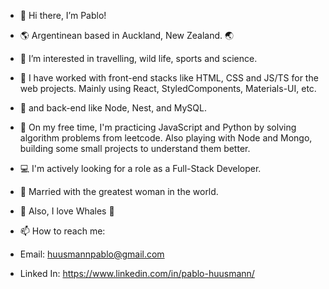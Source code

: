 - 👋 Hi there, I’m Pablo!
- 🌎 Argentinean based in Auckland, New Zealand. 🌏
- 👀 I’m interested in travelling, wild life, sports and science.
- 🌱 I have worked with front-end stacks like HTML, CSS and JS/TS for the web projects. Mainly using React, StyledComponents, Materials-UI, etc.
- 🌱 and back-end like Node, Nest, and MySQL.
- 🌱 On my free time, I'm practicing JavaScript and Python by solving algorithm problems from leetcode. Also playing with Node and Mongo, building some small projects to understand them better.
- 💻 I'm actively looking for a role as a Full-Stack Developer.
- 💞️ Married with the greatest woman in the world.
- 🐳 Also, I love Whales 🐋

- 📫 How to reach me: 
- Email: 		huusmannpablo@gmail.com
- Linked In: 	https://www.linkedin.com/in/pablo-huusmann/

<!---
HuusmannPablo/HuusmannPablo is a ✨ special ✨ repository because its `README.md` (this file) appears on your GitHub profile.
You can click the Preview link to take a look at your changes.
--->

